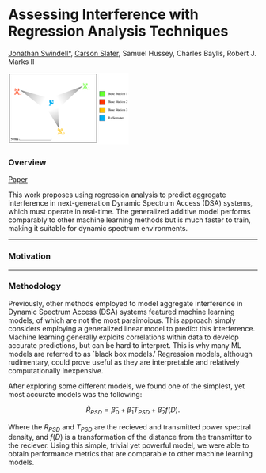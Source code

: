 # Assessing Interference with Regression Analysis Techniques


[Jonathan Swindell*](https://github.com/JonathanSwindell/JonathanSwindell), [Carson Slater](https://github.com/carsonslater), Samuel Hussey, Charles Baylis, Robert J. Marks II

![](/agg_interference_diagram.png)

### Overview

[Paper](https://doi.org/10.1109/WMCS62019.2024.10619025)

This work proposes using regression analysis to predict aggregate interference in next-generation Dynamic Spectrum Access (DSA) systems, which must operate in real-time. The generalized additive model performs comparably to other machine learning methods but is much faster to train, making it suitable for dynamic spectrum environments. 

***
### Motivation



***
### Methodology

Previously, other methods employed to model aggregate interference in Dynamic Spectrum Access (DSA) systems featured machine learning models, of which are not the most parsimoious. This approach simply considers employing a generalized linear model to predict this interference. Machine learning generally exploits correlations within data to develop accurate predictions, but can be hard to interpret. This is why many ML models are referred to as `black box models.’ Regression models, although rudimentary, could prove useful as they are interpretable and relatively computationally inexpensive.

After exploring some different models, we found one of the simplest, yet most accurate models was the following:
```math
\hat{R}_{PSD} = \hat{\beta}_0 + \hat{\beta}_1 T_{PSD} + \hat{\beta}_2 f(D).
```
Where the $`R_{PSD}`$ and $`T_{PSD}`$ are the recieved and transmitted power spectral density, and $`f(D)`$ is a transformation of the distance from the transmitter to the reciever. Using this simple, trivial yet powerful model, we were able to obtain performance metrics that are comparable to other machine learning models.
